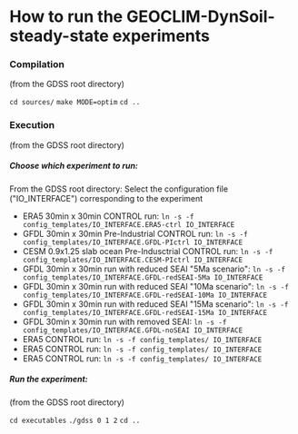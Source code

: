 # How to run the GEOCLIM-DynSoil-steady-state experiments

### Compilation

(from the GDSS root directory)

`cd sources/`
`make MODE=optim`
`cd ..`

### Execution

(from the GDSS root directory)

##### Choose which experiment to run:

From the GDSS root directory:
Select the configuration file ("IO\_INTERFACE") corresponding to the experiment

* ERA5 30min x 30min CONTROL run:                           `ln -s -f config_templates/IO_INTERFACE.ERA5-ctrl IO_INTERFACE`
* GFDL 30min x 30min Pre-Industrial CONTROL run:            `ln -s -f config_templates/IO_INTERFACE.GFDL-PIctrl IO_INTERFACE`
* CESM 0.9x1.25 slab ocean Pre-Indusctrial CONTROL run:     `ln -s -f config_templates/IO_INTERFACE.CESM-PIctrl IO_INTERFACE`
* GFDL 30min x 30min run with reduced SEAI "5Ma scenario":  `ln -s -f config_templates/IO_INTERFACE.GFDL-redSEAI-5Ma IO_INTERFACE`
* GFDL 30min x 30min run with reduced SEAI "10Ma scenario": `ln -s -f config_templates/IO_INTERFACE.GFDL-redSEAI-10Ma IO_INTERFACE`
* GFDL 30min x 30min run with reduced SEAI "15Ma scenario": `ln -s -f config_templates/IO_INTERFACE.GFDL-redSEAI-15Ma IO_INTERFACE`
* GFDL 30min x 30min run with removed SEAI:                 `ln -s -f config_templates/IO_INTERFACE.GFDL-noSEAI IO_INTERFACE`
* ERA5 CONTROL run: `ln -s -f config_templates/ IO_INTERFACE`
* ERA5 CONTROL run: `ln -s -f config_templates/ IO_INTERFACE`
* ERA5 CONTROL run: `ln -s -f config_templates/ IO_INTERFACE`

##### Run the experiment:

(from the GDSS root directory)

`cd executables`
`./gdss 0 1 2`
`cd ..`

